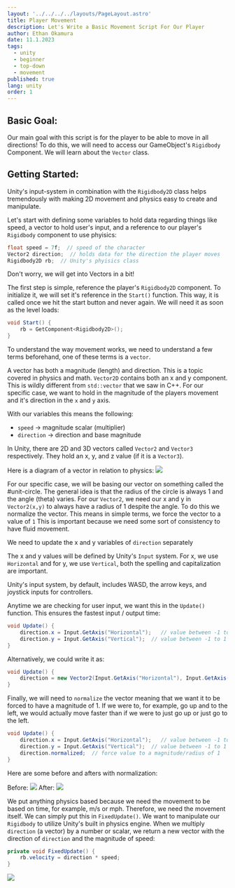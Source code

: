 ```yaml
---
layout: '../../../../layouts/PageLayout.astro'
title: Player Movement
description: Let's Write a Basic Movement Script For Our Player
author: Ethan Okamura
date: 11.1.2023
tags:
  - unity
  - beginner
  - top-down
  - movement
published: true
lang: unity
order: 1
---
```


## Basic Goal:
Our main goal with this script is for the player to be able to move in all directions! To do this, we will need to access our GameObject's `Rigidbody` Component. We will learn about the `Vector` class.

## Getting Started:
Unity's input-system in combination with the `Rigidbody2D` class helps tremendously with making 2D movement and physics easy to create and manipulate.

Let's start with defining some variables to hold data regarding things like speed, a vector to hold user's input, and a reference to our player's `Rigidbody` component to use phyisics:
```cs
float speed = 7f;  // speed of the character
Vector2 direction;  // holds data for the direction the player moves
Rigidbody2D rb;  // Unity's phyisics class
```
Don't worry, we will get into Vectors in a bit!

The first step is simple, reference the player's `Rigidbody2D` component. To initialize it, we will set it's reference in the `Start()` function. This way, it is called once we hit the start button and never again. We will need it as soon as the level loads:
```cs
void Start() {
	rb = GetComponent<Rigidbody2D>();
}
```

To understand the way movement works, we need to understand a few terms beforehand, one of these terms is a `vector`.

A vector has both a magnitude (length) and direction. This is a topic covered in physics and math. `Vector2D` contains both an x and y component. This is wildly different from `std::vector` that we saw in C++. For our specific case, we want to hold in the magnitude of the players movement and it's direction in the `x` and `y` axis.

With our variables this means the following:
- `speed` -> magnitude scalar (multiplier)
- `direction` -> direction and base magnitude

In Unity, there are 2D and 3D vectors called `Vector2` and `Vector3` respectively. They hold an x, y, and z value (if it is a `Vector3`).

Here is a diagram of a vector in relation to physics:
![](/imgs/unity/unity-topdown/BasicVector.webp)

For our specific case, we will be basing our vector on something called the #unit-circle. The general idea is that the radius of the circle is always 1 and the angle (theta) varies. For our `Vector2`, we need our x and y in `Vector2(x,y)` to always have a radius of 1 despite the angle. To do this we normalize the vector. This means in simple terms, we force the vector to a value of `1` This is important because we need some sort of consistency to have fluid movement.

We need to update the x and y variables of `direction` separately

The x and y values will be defined by Unity's `Input` system. For x, we use `Horizontal` and for y, we use `Vertical`, both the spelling and capitalization are important.

Unity's input system, by default, includes WASD, the arrow keys, and joystick inputs for controllers.

Anytime we are checking for user input, we want this in the `Update()` function. This ensures the fastest input / output time:
```cs
void Update() {
	direction.x = Input.GetAxis("Horizontal");   // value between -1 to 1
	direction.y = Input.GetAxis("Vertical");  // value between -1 to 1
}
```
Alternatively, we could write it as:
```cs
void Update() {
	direction = new Vector2(Input.GetAxis("Horizontal"), Input.GetAxis("Vertical"));
}
```

Finally, we will need to `normalize` the vector meaning that we want it to be forced to have a magnitude of 1. If we were to, for example, go up and to the left, we would actually move faster than if we were to just go up or just go to the left.

```cs
void Update() {
	direction.x = Input.GetAxis("Horizontal");   // value between -1 to 1
	direction.y = Input.GetAxis("Vertical");  // value between -1 to 1
	direction.normalized;  // force value to a magnitude/radius of 1
}
```

Here are some before and afters with normalization:

Before:
![](/imgs/unity/unity-topdown/NonNormalized.webp)
After:
![](/imgs/unity/unity-topdown/Normalized.webp)

We put anything physics based because we need the movement to be based on time, for example, m/s or mph. Therefore, we need the movement itself. We can simply put this in `FixedUpdate()`. We want to manipulate our `Rigidbody` to utilize Unity's built in physics engine. When we multiply `direction` (a vector) by a number or scalar, we return a new vector with the direction of `direction` and the magnitude of speed:

```cs
private void FixedUpdate() {
	rb.velocity = direction * speed;
}
```
![](/imgs/unity/unity-topdown/VelocityVector.webp)